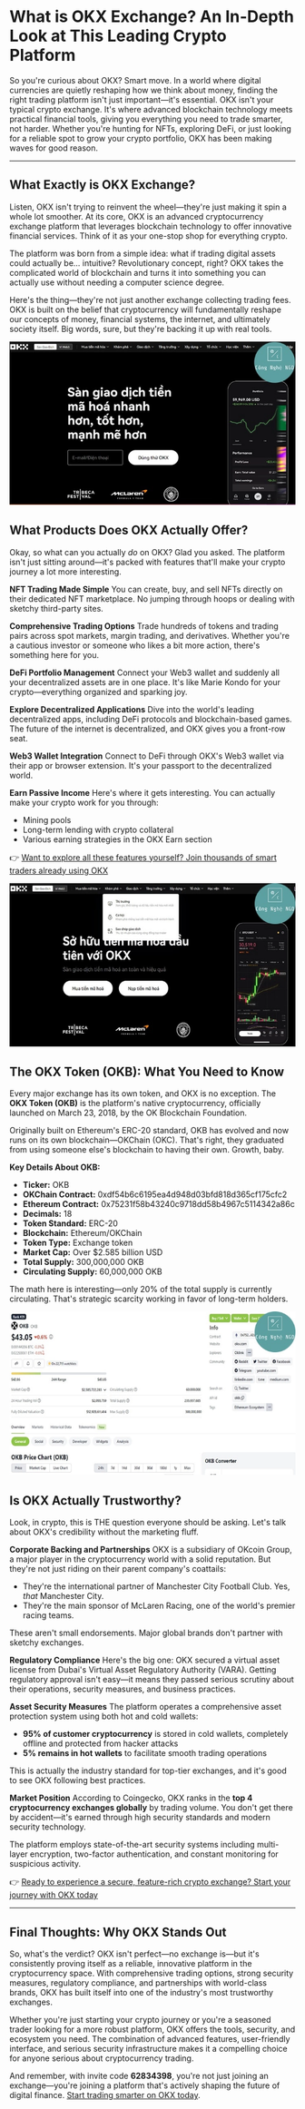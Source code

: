 # What is OKX Exchange? An In-Depth Look at This Leading Crypto Platform

So you're curious about OKX? Smart move. In a world where digital currencies are quietly reshaping how we think about money, finding the right trading platform isn't just important—it's essential. OKX isn't your typical crypto exchange. It's where advanced blockchain technology meets practical financial tools, giving you everything you need to trade smarter, not harder. Whether you're hunting for NFTs, exploring DeFi, or just looking for a reliable spot to grow your crypto portfolio, OKX has been making waves for good reason.

---

## What Exactly is OKX Exchange?

Listen, OKX isn't trying to reinvent the wheel—they're just making it spin a whole lot smoother. At its core, OKX is an advanced cryptocurrency exchange platform that leverages blockchain technology to offer innovative financial services. Think of it as your one-stop shop for everything crypto.

The platform was born from a simple idea: what if trading digital assets could actually be... intuitive? Revolutionary concept, right? OKX takes the complicated world of blockchain and turns it into something you can actually use without needing a computer science degree.

Here's the thing—they're not just another exchange collecting trading fees. OKX is built on the belief that cryptocurrency will fundamentally reshape our concepts of money, financial systems, the internet, and ultimately society itself. Big words, sure, but they're backing it up with real tools.

![OKX Exchange platform interface showing trading dashboard](image/323222016647501.webp)

## What Products Does OKX Actually Offer?

Okay, so what can you actually *do* on OKX? Glad you asked. The platform isn't just sitting around—it's packed with features that'll make your crypto journey a lot more interesting.

**NFT Trading Made Simple**
You can create, buy, and sell NFTs directly on their dedicated NFT marketplace. No jumping through hoops or dealing with sketchy third-party sites.

**Comprehensive Trading Options**
Trade hundreds of tokens and trading pairs across spot markets, margin trading, and derivatives. Whether you're a cautious investor or someone who likes a bit more action, there's something here for you.

**DeFi Portfolio Management**
Connect your Web3 wallet and suddenly all your decentralized assets are in one place. It's like Marie Kondo for your crypto—everything organized and sparking joy.

**Explore Decentralized Applications**
Dive into the world's leading decentralized apps, including DeFi protocols and blockchain-based games. The future of the internet is decentralized, and OKX gives you a front-row seat.

**Web3 Wallet Integration**
Connect to DeFi through OKX's Web3 wallet via their app or browser extension. It's your passport to the decentralized world.

**Earn Passive Income**
Here's where it gets interesting. You can actually make your crypto work for you through:
- Mining pools
- Long-term lending with crypto collateral
- Various earning strategies in the OKX Earn section

👉 [Want to explore all these features yourself? Join thousands of smart traders already using OKX](https://www.okx.com/join/62834398)

![OKX product ecosystem and services overview](image/48581769833730.webp)

## The OKX Token (OKB): What You Need to Know

Every major exchange has its own token, and OKX is no exception. The **OKX Token (OKB)** is the platform's native cryptocurrency, officially launched on March 23, 2018, by the OK Blockchain Foundation.

Originally built on Ethereum's ERC-20 standard, OKB has evolved and now runs on its own blockchain—OKChain (OKC). That's right, they graduated from using someone else's blockchain to having their own. Growth, baby.

**Key Details About OKB:**
- **Ticker:** OKB
- **OKChain Contract:** 0xdf54b6c6195ea4d948d03bfd818d365cf175cfc2
- **Ethereum Contract:** 0x75231f58b43240c9718dd58b4967c5114342a86c
- **Decimals:** 18
- **Token Standard:** ERC-20
- **Blockchain:** Ethereum/OKChain
- **Token Type:** Exchange token
- **Market Cap:** Over $2.585 billion USD
- **Total Supply:** 300,000,000 OKB
- **Circulating Supply:** 60,000,000 OKB

The math here is interesting—only 20% of the total supply is currently circulating. That's strategic scarcity working in favor of long-term holders.

![OKB token information and specifications](image/5346100294386618.webp)

## Is OKX Actually Trustworthy?

Look, in crypto, this is THE question everyone should be asking. Let's talk about OKX's credibility without the marketing fluff.

**Corporate Backing and Partnerships**
OKX is a subsidiary of OKcoin Group, a major player in the cryptocurrency world with a solid reputation. But they're not just riding on their parent company's coattails:

- They're the international partner of Manchester City Football Club. Yes, *that* Manchester City.
- They're the main sponsor of McLaren Racing, one of the world's premier racing teams.

These aren't small endorsements. Major global brands don't partner with sketchy exchanges.

**Regulatory Compliance**
Here's the big one: OKX secured a virtual asset license from Dubai's Virtual Asset Regulatory Authority (VARA). Getting regulatory approval isn't easy—it means they passed serious scrutiny about their operations, security measures, and business practices.

**Asset Security Measures**
The platform operates a comprehensive asset protection system using both hot and cold wallets:

- **95% of customer cryptocurrency** is stored in cold wallets, completely offline and protected from hacker attacks
- **5% remains in hot wallets** to facilitate smooth trading operations

This is actually the industry standard for top-tier exchanges, and it's good to see OKX following best practices.

**Market Position**
According to Coingecko, OKX ranks in the **top 4 cryptocurrency exchanges globally** by trading volume. You don't get there by accident—it's earned through high security standards and modern security technology.

The platform employs state-of-the-art security systems including multi-layer encryption, two-factor authentication, and constant monitoring for suspicious activity.

👉 [Ready to experience a secure, feature-rich crypto exchange? Start your journey with OKX today](https://www.okx.com/join/62834398)

---

## Final Thoughts: Why OKX Stands Out

So, what's the verdict? OKX isn't perfect—no exchange is—but it's consistently proving itself as a reliable, innovative platform in the cryptocurrency space. With comprehensive trading options, strong security measures, regulatory compliance, and partnerships with world-class brands, OKX has built itself into one of the industry's most trustworthy exchanges.

Whether you're just starting your crypto journey or you're a seasoned trader looking for a more robust platform, OKX offers the tools, security, and ecosystem you need. The combination of advanced features, user-friendly interface, and serious security infrastructure makes it a compelling choice for anyone serious about cryptocurrency trading.

And remember, with invite code **62834398**, you're not just joining an exchange—you're joining a platform that's actively shaping the future of digital finance. [Start trading smarter on OKX today](https://www.okx.com/join/62834398).
